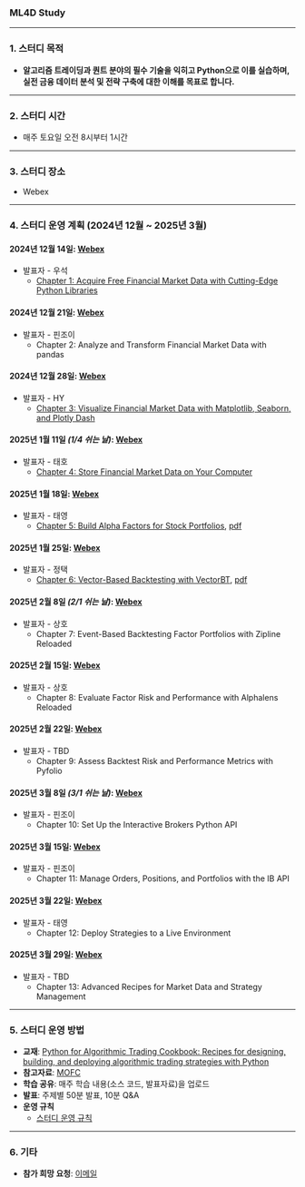### ML4D Study

---

### **1. 스터디 목적**
- **알고리즘 트레이딩과 퀀트 분야의 필수 기술을 익히고 Python으로 이를 실습하며, 실전 금융 데이터 분석 및 전략 구축에 대한 이해를 목표로 합니다.**

---

### **2. 스터디 시간**
- 매주 토요일 오전 8시부터 1시간

---

### **3. 스터디 장소**
- Webex

---

### **4. 스터디 운영 계획 (2024년 12월 ~ 2025년 3월)**

#### **2024년 12월 14일**: [Webex](https://lgehq.webex.com/lgehq-en/j.php?MTID=m67909b7d882fffbb28a17bdd880050f7	)
- 발표자 - 우석
  - [Chapter 1: Acquire Free Financial Market Data with Cutting-Edge Python Libraries  ](https://github.com/restful3/ml4t/blob/main/source/01.%20Acquiring%20Free%20Financial%20Market%20Data%20with%20Cutting-Edge%20Python%20Libraries_wooseok.ipynb)

#### **2024년 12월 21일**: [Webex](https://lgehq.webex.com/lgehq/j.php?MTID=m74bc31f0b8067acc17d5107a4cfcea0f	)
- 발표자 - 핀조이  
  - Chapter 2: Analyze and Transform Financial Market Data with pandas  

#### **2024년 12월 28일**: [Webex](https://lgehq.webex.com/lgehq-en/j.php?MTID=mb5a74c3fb595bb2ab09920b817e1a2a5	)
- 발표자 - HY  
  - [Chapter 3: Visualize Financial Market Data with Matplotlib, Seaborn, and Plotly Dash ](https://github.com/xemotion/dl_study/tree/c48aa3a8bfe0ebabc4c1ff34d2de232c96b45f2b/Quant/pytho%20for%20algorithmic%20trading%20cookbook)

#### **2025년 1월 11일** *(1/4 쉬는 날)*: [Webex](https://lgehq.webex.com/lgehq-en/j.php?MTID=m16c5137784cdd76dee041575c96a4e48	)
- 발표자 - 태호  
  - [Chapter 4: Store Financial Market Data on Your Computer](https://github.com/restful3/ml4t/blob/main/source/04.%20Store%20Financial%20Market%20Data%20On%20Your%20Computer_teo.ipynb)

#### **2025년 1월 18일**: [Webex](https://lgehq.webex.com/lgehq-en/j.php?MTID=m0890a4d2dce5a5469ac4a4019efc3b51	)
- 발표자 - 태영  
  - [Chapter 5: Build Alpha Factors for Stock Portfolios](https://github.com/restful3/ml4t/blob/main/source/05.%20Build%20Alpha%20Factors%20for%20Stock%20Portfolios_song.ipynb), [pdf](https://github.com/restful3/ml4t/blob/main/source/05.%20Build%20Alpha%20Factors%20for%20Stock%20Portfolios_song.pdf)

#### **2025년 1월 25일**: [Webex](https://lgehq.webex.com/lgehq-en/j.php?MTID=m41a6759003026ae0d91e29aecc9675e9	)
- 발표자 - 정택  
  - [Chapter 6: Vector-Based Backtesting with VectorBT](https://github.com/restful3/ml4t/blob/main/source/06.%20Vector-Based%20Backtesting%20with%20VectorBT_jtkim.ipynb), [pdf](https://github.com/restful3/ml4t/blob/main/source/VectorBT%EB%A5%BC%20%ED%99%9C%EC%9A%A9%ED%95%9C%20%EB%B2%A1%ED%84%B0%20%EA%B8%B0%EB%B0%98%20%EB%B0%B1%ED%85%8C%EC%8A%A4%ED%8C%85.pdf)  

#### **2025년 2월 8일** *(2/1 쉬는 날)*: [Webex](https://lgehq.webex.com/lgehq/j.php?MTID=mebc02c032fcf0068181e7b554c709bb3	)
- 발표자 - 상호  
  - Chapter 7: Event-Based Backtesting Factor Portfolios with Zipline Reloaded  

#### **2025년 2월 15일**: [Webex](https://lgehq.webex.com/lgehq-en/j.php?MTID=m379b03e5c415c37bfbd5417b18034e57	)
- 발표자 - 상호  
  - Chapter 8: Evaluate Factor Risk and Performance with Alphalens Reloaded  

#### **2025년 2월 22일**: [Webex](https://lgehq.webex.com/lgehq-en/j.php?MTID=mc2a52bbfacadc192ba94409533823779	)
- 발표자 - TBD  
  - Chapter 9: Assess Backtest Risk and Performance Metrics with Pyfolio  

#### **2025년 3월 8일** *(3/1 쉬는 날)*: [Webex](https://lgehq.webex.com/lgehq-en/j.php?MTID=mff689e4a7817c0997b82f7ca4fbc5175	)
- 발표자 - 핀조이  
  - Chapter 10: Set Up the Interactive Brokers Python API  

#### **2025년 3월 15일**: [Webex](https://lgehq.webex.com/lgehq-en/j.php?MTID=mfaf5dc7391304da94f27f16871dce1a3	)
- 발표자 - 핀조이  
  - Chapter 11: Manage Orders, Positions, and Portfolios with the IB API  

#### **2025년 3월 22일**: [Webex](https://lgehq.webex.com/lgehq-en/j.php?MTID=m93fd00e113e21dc12a75a6b4bb2d2208	)
- 발표자 - 태영  
  - Chapter 12: Deploy Strategies to a Live Environment  

#### **2025년 3월 29일**: [Webex](https://lgehq.webex.com/lgehq-en/j.php?MTID=m685a89d84e5c1129312cf3421b154059	)
- 발표자 - TBD  
  - Chapter 13: Advanced Recipes for Market Data and Strategy Management  

---

### **5. 스터디 운영 방법**
- **교재**: [Python for Algorithmic Trading Cookbook: Recipes for designing, building, and deploying algorithmic trading strategies with Python](https://www.amazon.com/Python-Algorithmic-Trading-Cookbook-algorithmic/dp/1835084702)  
- **참고자료**: [MOFC](https://mofc.unic.ac.cy/m6-presentations/)  
- **학습 공유**: 매주 학습 내용(소스 코드, 발표자료)을 업로드  
- **발표**: 주제별 50분 발표, 10분 Q&A
- **운영 규칙**
  - [스터디 운영 규칙](https://github.com/restful3/ds4th_study/blob/main/source/%EC%8A%A4%ED%84%B0%EB%94%94_%EC%9A%B4%EC%98%81_%EA%B7%9C%EC%B9%99_v01.pdf)

---

### **6. 기타**
- **참가 희망 요청**: [이메일](mailto:restful3@gmail.com)  
